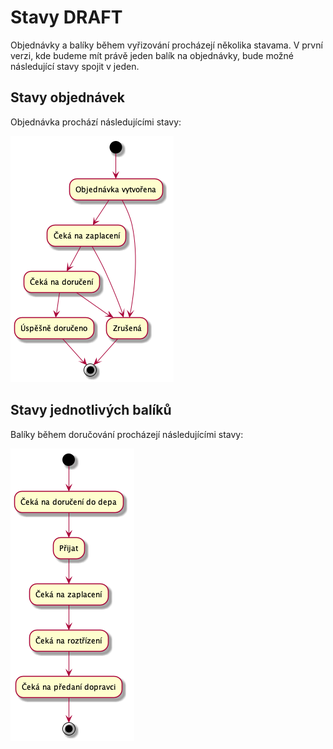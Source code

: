 # Stavy DRAFT

Objednávky a balíky během vyřizování procházejí několika stavama. V první verzi, kde budeme mít právě jeden balík na objednávky, bude možné následující stavy spojit v jeden.

## Stavy objednávek

Objednávka prochází následujícími stavy:

![Stavy objednávky](./states-order.png "Stavy objednávky")

## Stavy jednotlivých balíků

Balíky během doručování procházejí následujícími stavy:

![Stavy balíků](./states-package.png "Stavy balíků")
